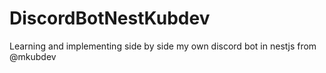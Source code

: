 # DiscordBotNestKubdev
Learning and implementing side by side my own discord bot in nestjs from @mkubdev
